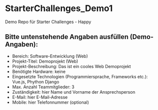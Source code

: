 # StarterChallenges_Demo1
Demo Repo für Starter Challenges - Happy
## Bitte untenstehende Angaben ausfüllen (Demo-Angaben):
- Bereich: Software-Entwicklung (Web)
- Projekt-Titel: Demoprojekt (Web)
- Projekt-Beschreibung: Das ist ein cooles Web Demoprojekt
- Benötigte Hardware: keine
- Eingesetzte Technologien (Programmiersprache, Frameworks etc.): Vue.js, Phython Django
- Max. Anzahl Teammitglieder: 3
- Zuständigkeit: hier Name und Vorname der Ansprechsperson
- E-Mail: hier E-Mail-Adresse
- Mobile: hier Telefonnummer (optional)
